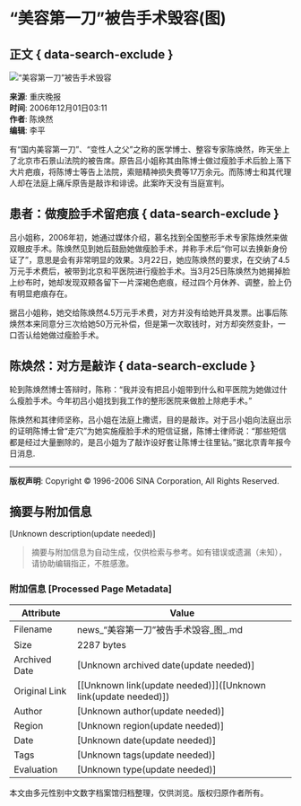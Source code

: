 # “美容第一刀”被告手术毁容(图)

## 正文 { data-search-exclude }


![“美容第一刀”被告手术毁容](http://image2.sina.com.cn/dy/c/2006-12-01/6a8214debd2488957e6400f37115af5d.gif)

**来源**: 重庆晚报  
**时间**: 2006年12月01日03:11  
**作者**: 陈焕然  
**编辑**: 李平  

有“国内美容第一刀”、“变性人之父”之称的医学博士、整容专家陈焕然，昨天坐上了北京市石景山法院的被告席。原告吕小姐称其由陈博士做过瘦脸手术后脸上落下大片疤痕，将陈博士等告上法院，索赔精神损失费等17万余元。而陈博士和其代理人却在法庭上痛斥原告是敲诈和诽谤。此案昨天没有当庭宣判。

## 患者：做瘦脸手术留疤痕 { data-search-exclude }

吕小姐称，2006年初，她通过媒体介绍，慕名找到全国整形手术专家陈焕然来做双眼皮手术。陈焕然见到她后鼓励她做瘦脸手术，并称手术后“你可以去换新身份证了”，意思是会有非常明显的效果。3月22日，她应陈焕然的要求，在交纳了4.5万元手术费后，被带到北京和平医院进行瘦脸手术。当3月25日陈焕然为她揭掉脸上纱布时，她却发现双颊各留下一片深褐色疤痕，经过四个月休养、调整，脸上仍有明显疤痕存在。

据吕小姐称，她交给陈焕然4.5万元手术费，对方并没有给她开具发票。出事后陈焕然本来同意分三次给她50万元补偿，但是第一次取钱时，对方却突然变卦，一口否认给她做过瘦脸手术。

## 陈焕然：对方是敲诈 { data-search-exclude }

轮到陈焕然博士答辩时，陈称：“我并没有把吕小姐带到什么和平医院为她做过什么瘦脸手术。今年初吕小姐找到我工作的整形医院来做脸上除疤手术。”

陈焕然和其律师坚称，吕小姐在法庭上撒谎，目的是敲诈。对于吕小姐向法庭出示的证明陈博士曾“走穴”为她实施瘦脸手术的短信证据，陈博士律师说：“那些短信都是经过大量删除的，是吕小姐为了敲诈设好套让陈博士往里钻。”据北京青年报今日消息.

---

**版权声明**: Copyright © 1996-2006 SINA Corporation, All Rights Reserved.
<!-- tcd_original_link https://news.sina.com.cn/c/2006-12-01/031110652523s.shtml -->


## 摘要与附加信息

<!-- tcd_abstract -->
[Unknown description(update needed)]
<!-- tcd_abstract_end -->

> 摘要与附加信息为自动生成，仅供检索与参考。如有错误或遗漏（未知），请协助编辑指正，不胜感激。

### 附加信息 [Processed Page Metadata]

| Attribute       | Value                                  |
|-----------------|----------------------------------------|
| Filename        | news_“美容第一刀”被告手术毁容_图_.md                             |
| Size            | 2287 bytes                           |
| Archived Date   | [Unknown archived date(update needed)]                             |
| Original Link   | [[Unknown link(update needed)]]([Unknown link(update needed)])                       |
| Author          | [Unknown author(update needed)]                               |
| Region          | [Unknown region(update needed)]                               |
| Date            | [Unknown date(update needed)]                                 |
| Tags            | [Unknown tags(update needed)]                                 |
| Evaluation            | [Unknown type(update needed)]                                 |
<!-- tcd_table_end -->

本文由多元性别中文数字档案馆归档整理，仅供浏览。版权归原作者所有。
